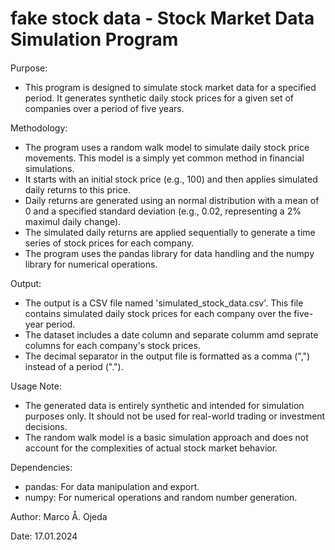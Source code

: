 # fake stock data - Stock Market Data Simulation Program
####

Purpose:
- This program is designed to simulate stock market data for a specified period. It generates synthetic daily stock prices for a given set of companies over a period of five years.

Methodology:
- The program uses  a random walk model to simulate daily stock price movements. This model is a simply yet common method in financial simulations.
- It starts with an initial stock price (e.g., 100) and then applies simulated daily returns to this price.
- Daily returns are generated using an normal distribution with a mean of 0 and a specified standard deviation (e.g., 0.02, representing a 2% maximul daily change).
- The simulated daily returns are applied sequentially to generate  a time series of stock prices for each company.
- The program uses the pandas library for data handling and the numpy library for numerical operations.

Output:
- The output is a CSV file named 'simulated_stock_data.csv'. This file contains simulated daily stock prices for each company over the five-year period.
- The dataset includes a date column and separate columm amd seprate columns for each company's stock prices.
- The decimal separator in the output file is formatted as a comma (",") instead of a period (".").

Usage Note:
- The generated data is entirely synthetic and intended for simulation purposes only. It should not be used for real-world trading or investment decisions.
- The random walk model is a basic simulation approach and does not account for the complexities of actual stock market behavior.

Dependencies:
- pandas: For data manipulation and export.
- numpy: For numerical operations and random number generation.

Author: Marco Å. Ojeda

Date: 17.01.2024
